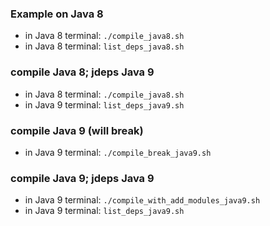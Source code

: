 
### Example on Java 8

* in Java 8 terminal: `./compile_java8.sh`
* in Java 8 terminal: `list_deps_java8.sh`

### compile Java 8; jdeps Java 9

* in Java 8 terminal: `./compile_java8.sh`
* in Java 9 terminal: `list_deps_java9.sh`

### compile Java 9 (will break)

* in Java 9 terminal: `./compile_break_java9.sh`

### compile Java 9; jdeps Java 9

* in Java 9 terminal: `./compile_with_add_modules_java9.sh`
* in Java 9 terminal: `list_deps_java9.sh`
